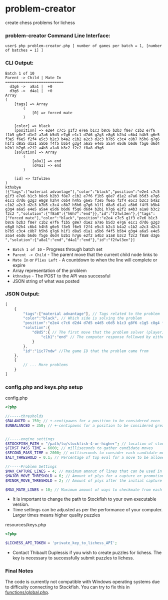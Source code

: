 problem-creator
===============

create chess problems for lichess

### problem-creator Command Line Interface:
`user$ php problem-creator.php [ number of games per batch = 1, [number of batches = 1] ]`

### CLI Output:
```
Batch 1 of 10
Parent -> Child | Mate In 
==========================
  d3g6 ->  a8a1 |  +0 
  d3g6 ->  d4a1 |  +0 
Array
(
    [tags] => Array
        (
            [0] => forced mate
        )

    [color] => black
    [position] => e2e4 c7c5 g1f3 e7e6 b1c3 b8c6 b2b3 f8e7 c1b2 e7f6 f1b5 g8e7 d1e2 a7a6 b5d3 e7g6 e1c1 d7d6 g2g3 e8g8 h2h4 c6b4 h4h5 g6e5 f3e5 f6e5 f2f4 e5c3 b2c3 b4a2 c1b2 a2c3 d2c3 b7b5 c3c4 c8b7 h5h6 g7g6 h1f1 d8a5 d1a1 a5b6 f4f5 b5b4 g3g4 a6a5 e4e5 a5a4 e5d6 b6d6 f5g6 d6d4 b2b1 h7g6 e2f2 a4b3 a1a8 b3c2 f2c2 f8a8 d3g6 
    [solution] => Array
        (
            [a8a1] => end
            [d4a1] => end
        )

    [id] => f2fwl3en
)
kthxbye
[{"tags":["material advantage"],"color":"black","position":"e2e4 c7c5 g1f3 e7e6 b1c3 b8c6 b2b3 f8e7 c1b2 e7f6 f1b5 g8e7 d1e2 a7a6 b5d3 e7g6 e1c1 d7d6 g2g3 e8g8 h2h4 c6b4 h4h5 g6e5 f3e5 f6e5 f2f4 e5c3 b2c3 b4a2 c1b2 a2c3 d2c3 b7b5 c3c4 c8b7 h5h6 g7g6 h1f1 d8a5 d1a1 a5b6 f4f5 b5b4 g3g4 a6a5 e4e5 a5a4 e5d6 b6d6 f5g6 d6d4 b2b1 h7g6 e2f2 a4b3 a1a8 b3c2 f2c2 ","solution":{"f8a8":{"h6h7":"end"}},"id":"f2fwl3en"},{"tags":["forced mate"],"color":"black","position":"e2e4 c7c5 g1f3 e7e6 b1c3 b8c6 b2b3 f8e7 c1b2 e7f6 f1b5 g8e7 d1e2 a7a6 b5d3 e7g6 e1c1 d7d6 g2g3 e8g8 h2h4 c6b4 h4h5 g6e5 f3e5 f6e5 f2f4 e5c3 b2c3 b4a2 c1b2 a2c3 d2c3 b7b5 c3c4 c8b7 h5h6 g7g6 h1f1 d8a5 d1a1 a5b6 f4f5 b5b4 g3g4 a6a5 e4e5 a5a4 e5d6 b6d6 f5g6 d6d4 b2b1 h7g6 e2f2 a4b3 a1a8 b3c2 f2c2 f8a8 d3g6 ","solution":{"a8a1":"end","d4a1":"end"},"id":"f2fwl3en"}]
```
* `Batch 1 of 10` - Progress through batch set
* `Parent -> Child` - The parent move that the current child node links to
* `Mate In` or `Plies Left` - A countdown to when the line will complete or expire
* Array representation of the problem
* `kthnxbye` - The POST to the API was successful
* JSON string of what was posted

### JSON Output:
```javascript
[
    {
        "tags":["material advantage"], // Tags related to the problem
        "color":"black", // Which side is solving the problem
        "position":"e2e4 c7c6 d2d4 d7d5 e4d5 c6d5 b1c3 g8f6 c1g5 c8g4 f2f3 g4f5 f1d3 f5d3 d1d3 e7e6 e1c1 b8c6 d1e1 f8e7 g5f6 e7f6 c3d5 ", // The starting position for the problem
        "solution":{
            "d8d5":{ // The first move that the problem solver (player) has to play
                "c1b1":"end" // The computer response followed by either more moves or "end" indicating that the problem is complete
            }
        },
        "id":"1ic77ndw" //The game ID that the problem came from
    },
    {
        // ... More problems
    }
]
```

### config.php and keys.php setup
config.php
```php
<?php

//-----thresholds
$BALANCED = 150; // +-centipawns for a position to be considered even
$UNBALANCED = 350; // +-centipawns for a position to be considered greatly advantageous


//-----engine settings
$STOCKFISH_PATH = "/path/to/stockfish-4-or-higher"; // location of stockfish engine
$FIRST_PASS_TIME = 6000; // milliseconds to gather candidate moves
$SECOND_PASS_TIME = 2000; // milliseconds to consider each candidate move
$ALT_THRESHOLD = 0.1; // Percentage of top eval for a move to be allowed

//-----Problem Settings
$MAX_CAPTURE_LINES = 4; // maximum amonut of lines that can be used in capture lines
$MAJOR_MOVE_THRESHOLD = 6; // Amount of plys for a capture or promotion to take place
$MINOR_MOVE_THRESHOLD = 2; // Amount of plys after the initial capture for more captures to take place

$MAX_MATE_LINES = 10; // Maximum amount of ways to checkmate from each node in the mating tree
```
* It is important to change the path to Stockfish to your own executable version.
* Time settings can be adjusted as per the performance of your computer. Larger times means higher quality puzzles

resources/keys.php
```php
<?php

$LICHESS_API_TOKEN = 'private_key_to_lichess_API';
```
* Contact Thibault Duplessis if you wish to create puzzles for lichess. The key is necessary to successfully submit puzzles to lichess.

### Final Notes
The code is currently not compatible with Windows operating systems due to difficulty connecting to Stockfish. You can try to fix this in [functions/global.php](https://github.com/clarkerubber/problem-creator/blob/master/functions/global.php#L86-L119).
